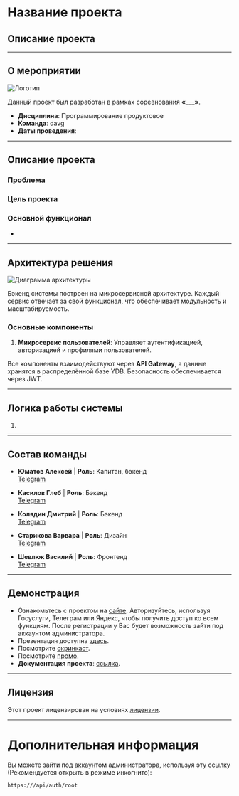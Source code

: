 # **Название проекта**

## **Описание проекта**


---

## **О мероприятии**

![Логотип](docs/logo.svg)

Данный проект был разработан в рамках соревнования **«___»**.  

- **Дисциплина**: Программирование продуктовое  
- **Команда**: davg  
- **Даты проведения**:

---

## **Описание проекта**

### Проблема

### Цель проекта

### Основной функционал

-

---

## **Архитектура решения**

![Диаграмма архитектуры](docs/architecture_v2.png)

Бэкенд системы построен на микросервисной архитектуре. Каждый сервис отвечает за свой функционал, что обеспечивает модульность и масштабируемость.

### Основные компоненты

1. **Микросервис пользователей**: Управляет аутентификацией, авторизацией и профилями пользователей.


Все компоненты взаимодействуют через **API Gateway**, а данные хранятся в распределённой базе YDB. Безопасность обеспечивается через JWT.

---

## **Логика работы системы**

1. 

---

## **Состав команды**

- **Юматов Алексей** |
  **Роль**: Капитан, бэкенд  
  [Telegram](https://t.me/monikre)  

- **Касилов Глеб** |
  **Роль**: Бэкенд  
  [Telegram](https://t.me/helebka)  

- **Колядин Дмитрий** |
  **Роль**: Бэкенд  
  [Telegram](https://t.me/DeveloperDK)  

- **Старикова Варвара** |
  **Роль**: Дизайн  
  [Telegram](https://t.me/vaalkot)  

- **Шевлюк Василий** |
  **Роль**: Фронтенд  
  [Telegram](https://t.me/jlyou)  
  
---

## **Демонстрация**

- Ознакомьтесь с проектом на [сайте](https://).
  Авторизуйтесь, используя Госуслуги, Телеграм или Яндекс, чтобы получить доступ ко всем функциям. После регистрации у Вас будет возможность зайти под аккаунтом администратора.
- Презентация доступна [здесь](https://).  
- Посмотрите [скринкаст](https://).  
- Посмотрите [промо](https://).  
- **Документация проекта**: [ссылка](https://).

---

## **Лицензия**

Этот проект лицензирован на условиях [лицензии](LICENSE.md).

---

# **Дополнительная информация**

Вы можете зайти под аккаунтом администратора, используя эту ссылку (Рекомендуется открыть в режиме инкогнито):

```
https:///api/auth/root
```
